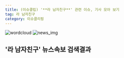 ```yaml
---
title: (이슈클립) '**라 남자친구**' 관련 이슈, 기사 모아 보기
tag: 라 남자친구
category: 이슈클리핑
---
```

![wordcloud](https://s3.ap-northeast-2.amazonaws.com/lyrics101-wordcloud/2018-09-13-1536827943.png)
![news_img](https://user-images.githubusercontent.com/42597476/44507050-1206f400-a6e4-11e8-8d98-7ffbfebb353f.png)
## **'**라 남자친구**'** 뉴스속보 검색결과

